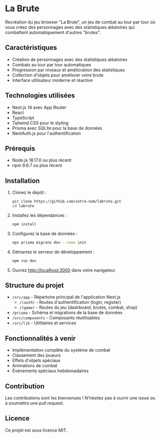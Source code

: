# La Brute

Recréation du jeu browser "La Brute", un jeu de combat au tour par tour où vous créez des personnages avec des statistiques aléatoires qui combattent automatiquement d'autres "brutes".

## Caractéristiques

- Création de personnages avec des statistiques aléatoires
- Combats au tour par tour automatiques
- Progression par niveaux et amélioration des statistiques
- Collection d'objets pour améliorer votre brute
- Interface utilisateur moderne et réactive

## Technologies utilisées

- Next.js 14 avec App Router
- React
- TypeScript
- Tailwind CSS pour le styling
- Prisma avec SQLite pour la base de données
- NextAuth.js pour l'authentification

## Prérequis

- Node.js 18.17.0 ou plus récent
- npm 9.6.7 ou plus récent

## Installation

1. Clonez le dépôt :
   ```bash
   git clone https://github.com/votre-nom/labrute.git
   cd labrute
   ```

2. Installez les dépendances :
   ```bash
   npm install
   ```

3. Configurez la base de données :
   ```bash
   npx prisma migrate dev --name init
   ```

4. Démarrez le serveur de développement :
   ```bash
   npm run dev
   ```

5. Ouvrez [http://localhost:3000](http://localhost:3000) dans votre navigateur.

## Structure du projet

- `/src/app` - Répertoire principal de l'application Next.js
  - `/(auth)` - Routes d'authentification (login, register)
  - `/(game)` - Routes du jeu (dashboard, brutes, combat, shop)
- `/prisma` - Schéma et migrations de la base de données
- `/src/components` - Composants réutilisables
- `/src/lib` - Utilitaires et services

## Fonctionnalités à venir

- Implémentation complète du système de combat
- Classement des joueurs
- Effets d'objets spéciaux
- Animations de combat
- Événements spéciaux hebdomadaires

## Contribution

Les contributions sont les bienvenues ! N'hésitez pas à ouvrir une issue ou à soumettre une pull request.

## Licence

Ce projet est sous licence MIT.
